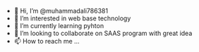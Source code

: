 - 👋 Hi, I’m @muhammadali786381
- 👀 I’m interested in web base technology
- 🌱 I’m currently learning pyhton
- 💞️ I’m looking to collaborate on SAAS program with great idea
- 📫 How to reach me ...

<!---
muhammadali786381/muhammadali786381 is a ✨ special ✨ repository because its `README.md` (this file) appears on your GitHub profile.
You can click the Preview link to take a look at your changes.
--->
